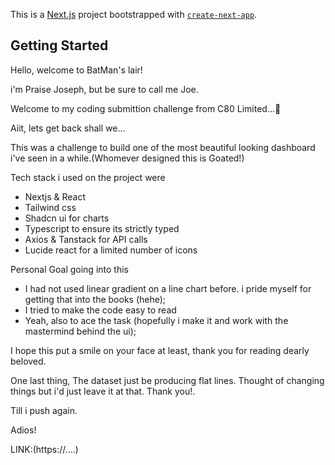 This is a [Next.js](https://nextjs.org/) project bootstrapped with [`create-next-app`](https://github.com/vercel/next.js/tree/canary/packages/create-next-app).

## Getting Started

Hello, welcome to BatMan's lair!

i'm Praise Joseph, but be sure to call me Joe.

Welcome to my coding submittion challenge from C80 Limited...🍾

Aiit, lets get back shall we...

This was a challenge to build one of the most beautiful looking dashboard i've seen in a while.(Whomever designed this is Goated!)

Tech stack i used on the project were

- Nextjs & React
- Tailwind css
- Shadcn ui for charts
- Typescript to ensure its strictly typed
- Axios & Tanstack for API calls
- Lucide react for a limited number of icons

Personal Goal going into this

- I had not used linear gradient on a line chart before. i pride myself for getting that into the books (hehe);
- I tried to make the code easy to read
- Yeah, also to ace the task (hopefully i make it and work with the mastermind behind the ui);

I hope this put a smile on your face at least, thank you for reading dearly beloved.

One last thing, The dataset just be producing flat lines. Thought of changing things but i'd just leave it at that. Thank you!.

Till i push again.

Adios!

LINK:(https://....)
